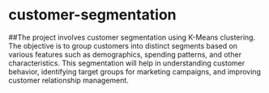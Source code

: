 # customer-segmentation

##The project involves customer segmentation using K-Means clustering. The objective is to group customers into distinct segments based on various features such as demographics, spending patterns, and other characteristics. This segmentation will help in understanding customer behavior, identifying target groups for marketing campaigns, and improving customer relationship management.
